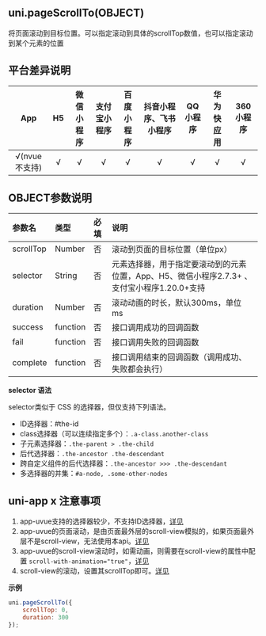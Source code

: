 ## uni.pageScrollTo(OBJECT)

将页面滚动到目标位置。可以指定滚动到具体的scrollTop数值，也可以指定滚动到某个元素的位置

## 平台差异说明

|App|H5|微信小程序|支付宝小程序|百度小程序|抖音小程序、飞书小程序|QQ小程序|华为快应用|360小程序|
|:-:|:-:|:-:|:-:|:-:|:-:|:-:|:-:|:-:|
|√(nvue不支持)|√|√|√|√|√|√|√|√|

<!-- UNIAPPAPIJSON.pageScrollTo.compatibility -->

## OBJECT参数说明

|参数名		|类型		|必填	|说明														|
|:-			|:-			|:-		|:-															|
|scrollTop	|Number		|否		|滚动到页面的目标位置（单位px）								|
|selector	|String		|否		|元素选择器，用于指定要滚动到的元素位置，App、H5、微信小程序2.7.3+ 、支付宝小程序1.20.0+支持|
|duration	|Number		|否		|滚动动画的时长，默认300ms，单位 ms							|
|success	|function	|否		|接口调用成功的回调函数										|
|fail		|function	|否		|接口调用失败的回调函数										|
|complete	|function	|否		|接口调用结束的回调函数（调用成功、失败都会执行）			|

<!-- UNIAPPAPIJSON.pageScrollTo.param -->

**selector 语法**

selector类似于 CSS 的选择器，但仅支持下列语法。

- ID选择器：#the-id
- class选择器（可以连续指定多个）：`.a-class.another-class`
- 子元素选择器：`.the-parent > .the-child`
- 后代选择器：`.the-ancestor .the-descendant`
- 跨自定义组件的后代选择器：`.the-ancestor >>> .the-descendant`
- 多选择器的并集：`#a-node, .some-other-nodes`

## uni-app x 注意事项

1. app-uvue支持的选择器较少，不支持ID选择器，[详见](https://doc.dcloud.net.cn/uni-app-x/css/#%E9%80%89%E6%8B%A9%E5%99%A8)
2. app-uvue的页面滚动，是由页面最外层的scroll-view模拟的，如果页面最外层不是scroll-view，无法使用本api。[详见](https://doc.dcloud.net.cn/uni-app-x/css/#pagescroll)
3. app-uvue的scroll-view滚动时，如需动画，则需要在scroll-view的属性中配置 `scroll-with-animation="true"`，[详见](/component/scroll-view.md)
4. scroll-view的滚动，设置其scrollTop即可。[详见](/component/scroll-view.md)

**示例**

```javascript
uni.pageScrollTo({
	scrollTop: 0,
	duration: 300
});
```
